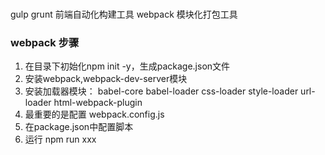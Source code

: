 ###  
gulp grunt  前端自动化构建工具
webpack   模块化打包工具  

### webpack 步骤

1. 在目录下初始化npm init -y，生成package.json文件
2. 安装webpack,webpack-dev-server模块
3. 安装加载器模块： babel-core babel-loader css-loader style-loader url-loader html-webpack-plugin
4. 最重要的是配置 webpack.config.js
5. 在package.json中配置脚本
6. 运行 npm run xxx